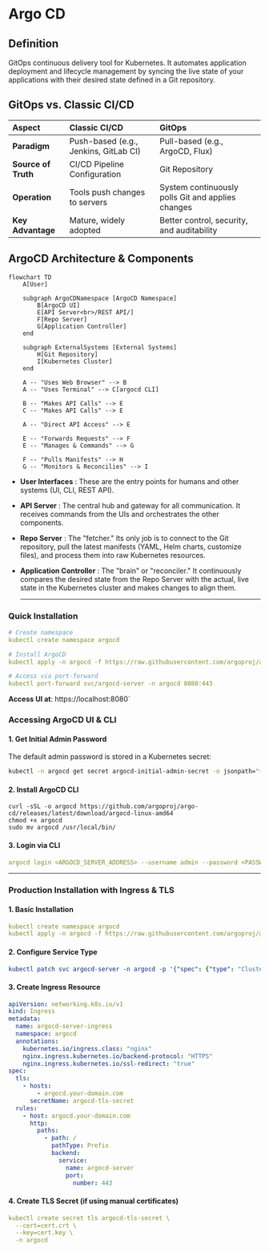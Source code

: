 # Argo CD

## Definition
GitOps continuous delivery tool for Kubernetes. It automates application deployment and lifecycle management by syncing the live state of your applications with their desired state defined in a Git repository.


## GitOps vs. Classic CI/CD

| Aspect | Classic CI/CD | GitOps |
| :--- | :--- | :--- |
| **Paradigm** | Push-based (e.g., Jenkins, GitLab CI) | Pull-based (e.g., ArgoCD, Flux) |
| **Source of Truth** | CI/CD Pipeline Configuration | Git Repository |
| **Operation** | Tools push changes to servers | System continuously polls Git and applies changes |
| **Key Advantage** | Mature, widely adopted | Better control, security, and auditability |

## ArgoCD Architecture & Components
```mermaid
flowchart TD
    A[User]
    
    subgraph ArgoCDNamespace [ArgoCD Namespace]
        B[ArgoCD UI]
        E[API Server<br>/REST API/]
        F[Repo Server]
        G[Application Controller]
    end

    subgraph ExternalSystems [External Systems]
        H[Git Repository]
        I[Kubernetes Cluster]
    end

    A -- "Uses Web Browser" --> B
    A -- "Uses Terminal" --> C[argocd CLI]
    
    B -- "Makes API Calls" --> E
    C -- "Makes API Calls" --> E
    
    A -- "Direct API Access" --> E

    E -- "Forwards Requests" --> F
    E -- "Manages & Commands" --> G
    
    F -- "Pulls Manifests" --> H
    G -- "Monitors & Reconcilies" --> I
```


- **User Interfaces** : These are the entry points for humans and other systems (UI, CLI, REST API).

- **API Server** : The central hub and gateway for all communication. It receives commands from the UIs and orchestrates the other components.

- **Repo Server** : The "fetcher." Its only job is to connect to the Git repository, pull the latest manifests (YAML, Helm charts, customize files), and process them into raw Kubernetes resources.

- **Application Controller** : The "brain" or "reconciler." It continuously compares the desired state from the Repo Server with the actual, live state in the Kubernetes cluster and makes changes to align them.

  ---

### Quick Installation
```yaml
# Create namespace
kubectl create namespace argocd

# Install ArgoCD
kubectl apply -n argocd -f https://raw.githubusercontent.com/argoproj/argo-cd/stable/manifests/install.yaml

# Access via port-forward
kubectl port-forward svc/argocd-server -n argocd 8080:443
```

**Access UI at**: https://localhost:8080`

### Accessing ArgoCD UI & CLI

#### 1. Get Initial Admin Password
The default admin password is stored in a Kubernetes secret:
```bash
kubectl -n argocd get secret argocd-initial-admin-secret -o jsonpath="{.data.password}" | base64 -d && echo
```

#### 2. Install ArgoCD CLI
```
curl -sSL -o argocd https://github.com/argoproj/argo-cd/releases/latest/download/argocd-linux-amd64
chmod +x argocd
sudo mv argocd /usr/local/bin/
```
#### 3. Login via CLI
```yaml
argocd login <ARGOCD_SERVER_ADDRESS> --username admin --password <PASSWORD>
```
---

### Production Installation with Ingress & TLS
#### 1. Basic Installation
```yaml
kubectl create namespace argocd
kubectl apply -n argocd -f https://raw.githubusercontent.com/argoproj/argo-cd/stable/manifests/install.yaml
```
#### 2. Configure Service Type
```yaml
kubectl patch svc argocd-server -n argocd -p '{"spec": {"type": "ClusterIP"}}'
```
#### 3. Create Ingress Resource
```yaml
apiVersion: networking.k8s.io/v1
kind: Ingress
metadata:
  name: argocd-server-ingress
  namespace: argocd
  annotations:
    kubernetes.io/ingress.class: "nginx"
    nginx.ingress.kubernetes.io/backend-protocol: "HTTPS"
    nginx.ingress.kubernetes.io/ssl-redirect: "true"
spec:
  tls:
    - hosts:
        - argocd.your-domain.com
      secretName: argocd-tls-secret
  rules:
    - host: argocd.your-domain.com
      http:
        paths:
          - path: /
            pathType: Prefix
            backend:
              service:
                name: argocd-server
                port:
                  number: 443
```
#### 4. Create TLS Secret (if using manual certificates)
```yaml
kubectl create secret tls argocd-tls-secret \
  --cert=cert.crt \
  --key=cert.key \
  -n argocd
```
